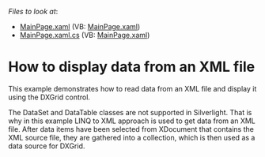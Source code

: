 <!-- default file list -->
*Files to look at*:

* [MainPage.xaml](./CS/DataFromXML/MainPage.xaml) (VB: [MainPage.xaml](./VB/DataFromXML/MainPage.xaml))
* [MainPage.xaml.cs](./CS/DataFromXML/MainPage.xaml.cs) (VB: [MainPage.xaml](./VB/DataFromXML/MainPage.xaml))
<!-- default file list end -->
# How to display data from an XML file


<p>This example demonstrates how to read data from an XML file and display it using the DXGrid control.</p><p>The DataSet and DataTable classes are not supported in Silverlight. That is why in this example LINQ to XML approach is used to get data from an XML file. After data items have been selected from XDocument that contains the XML source file, they are gathered into a collection, which is then used as a data source for DXGrid.<br />
</p>

<br/>


